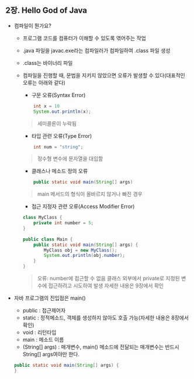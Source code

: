 ## 2장. Hello God of Java

* 컴파일이 뭔가요?
  - 프로그램 코드를 컴퓨터가 이해할 수 있도록 엮어주는 작업
  - .java 파일을 javac.exe라는 컴파일러가 컴파일하여 .class 파일 생성
  - .class는 바이너리 파일
  - 컴파일을 진행할 때, 문법을 지키지 않았으면 오류가 발생할 수 있다(대표적인 오류는 아래와 같다)
    +  구문 오류(Syntax Error)
    ```java
        int x = 10
        System.out.println(x);
    ```
    > 세미콜론이 누락됨
    
    + 타입 관련 오류(Type Error)
    ```java
        int num = "string";
    ```
    > 정수형 변수에 문자열을 대입함

    + 클래스나 메소드 정의 오류
    ```java
        public static void main(String[] args)
    ``` 
    > main 메서드의 형식이 올바르지 않거나 빠진 경우
    
    + 접근 지정자 관련 오류(Access Modifier Error)
    ```java
    class MyClass {
        private int number = 5;
    }
        
    public class Main {
        public static void main(String[] args) {
            MyClass obj = new MyClass();
            System.out.println(obj.number);
        }
    }
    ``` 
    > 오류: number에 접근할 수 없음
    > 클래스 외부에서 private로 지정된 변수에 접근하려고 시도하여 발생
    > 자세한 내용은 9장에서 확인

* 자바 프로그램의 진입점은 main()
    + public : 접근제어자
    + static : 정적메소드, 객체를 생성하지 않아도 호출 가능(자세한 내용은 8장에서 확인)
    + void : 리턴타입
    + main : 메소드 이름
    + (String[] args) : 매개변수, main() 메소드에 전달되는 매개변수는 반드시 String[] args여야만 한다.
    ```java
    public static void main(String[] args) {
    }
    ```
